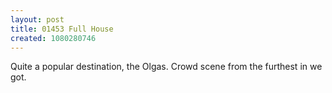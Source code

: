 ```yaml
---
layout: post
title: 01453 Full House
created: 1080280746
---
```

Quite a popular destination, the Olgas.  Crowd scene from the furthest in we got.
